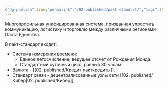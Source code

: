 ```yaml
---
{"dg-publish":true,"permalink":"/02-published/pakt-standart/","tags":["мир"]}
---
```


Многопрофильная унифицированная система, призванная упростить коммуникацию, логистику и торговлю между различными регионами Пакта Единства. 

В пакт-стандарт входят: 
- Система измерения времени: 
	- Единое летосчисление, ведущее отсчет от Рождения Монда. 
	- Стандартный суточный цикл, равный 30 часам. 
- Валюта - [[02. published/Кредит\|пакткредиты]]. 
- Стандарт связи - децентрализованные узлы сети [[02. published/Кибер\|02. published/Кибер]]